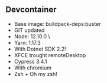 ## Devcontainer

- Base image: buildpack-deps:buster
- GIT updated
- Node: 12.10.0 \
- Yarn: 1.17.3
- With Dotnet SDK 2.2!
- XFCE trought remoteDesktop
- Cypress 3.4.1
- With chromium
- Zsh + Oh my zsh!
